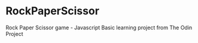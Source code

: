 # RockPaperScissor
Rock Paper Scissor game - Javascript Basic learning project from The Odin Project

